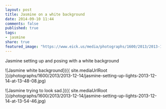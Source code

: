 ```yaml
---
layout: post
title: Jasmine on a white background
date: 2014-09-10 11:44
comments: false
published: true
tags:
- jasmine
share: true
featured_image: "https://www.eick.us/media/photographs/1600/2013/2013-12-14/jasmine-setting-up-lights-2013-12-14-at-13-48-08.jpg"
---
```

Jasmine setting up and posing with a white background

![Jasmine white background]({{ site.mediaUrlRoot }}/photographs/1600/2013/2013-12-14/jasmine-setting-up-lights-2013-12-14-at-13-48-08.jpg)

![Jasmine trying to look sad.]({{ site.mediaUrlRoot }}/photographs/1600/2013/2013-12-14/jasmine-setting-up-lights-2013-12-14-at-13-54-46.jpg)
